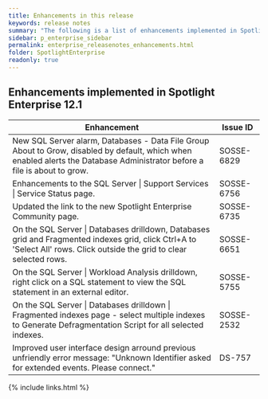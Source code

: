 ```yaml
---
title: Enhancements in this release
keywords: release notes
summary: "The following is a list of enhancements implemented in Spotlight Enterprise 12.1"
sidebar: p_enterprise_sidebar
permalink: enterprise_releasenotes_enhancements.html
folder: SpotlightEnterprise
readonly: true
---
```



## Enhancements implemented in Spotlight Enterprise 12.1

Enhancement | Issue ID
------------|---------
New SQL Server alarm, Databases - Data File Group About to Grow, disabled by default, which when enabled alerts the Database Administrator before a file is about to grow. | SOSSE-6829
Enhancements to the SQL Server \| Support Services \| Service Status page. | SOSSE-6756
Updated the link to the new Spotlight Enterprise Community page. | SOSSE-6735
On the SQL Server \| Databases drilldown, Databases grid and Fragmented indexes grid, click Ctrl+A to 'Select All' rows. Click outside the grid to clear selected rows. | SOSSE-6651
On the SQL Server \| Workload Analysis drilldown, right click on a SQL statement to view the SQL statement in an external editor. | SOSSE-5755
On the SQL Server \| Databases drilldown \| Fragmented indexes page - select multiple indexes to Generate Defragmentation Script for all selected indexes. | SOSSE-2532
Improved user interface design arround previous unfriendly error message: "Unknown Identifier asked for extended events. Please connect." | DS-757

{% include links.html %}
